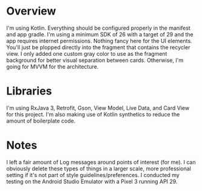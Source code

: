 # Overview

I'm using Kotlin. Everything should be configured properly in the manifest and app gradle. I'm using a minimum SDK of 26 with a target of 29 and the app requires internet permissions. Nothing fancy here for the UI elements.
You'll just be plopped directly into the fragment that contains the recycler view. I only added one custom gray color to use as the fragment background for better visual separation between cards. Otherwise,
I'm going for MVVM for the architecture.

# Libraries

I'm using RxJava 3, Retrofit, Gson, View Model, Live Data, and Card View for this project. I'm also making use of Kotlin synthetics to reduce the amount of boilerplate code.

# Notes

I left a fair amount of Log messages around points of interest (for me). I can obviously delete these types of things in a larger scale, more professional setting if it's not part of style guidelines/preferences. I conducted my testing
on the Android Studio Emulator with a Pixel 3 running API 29.
